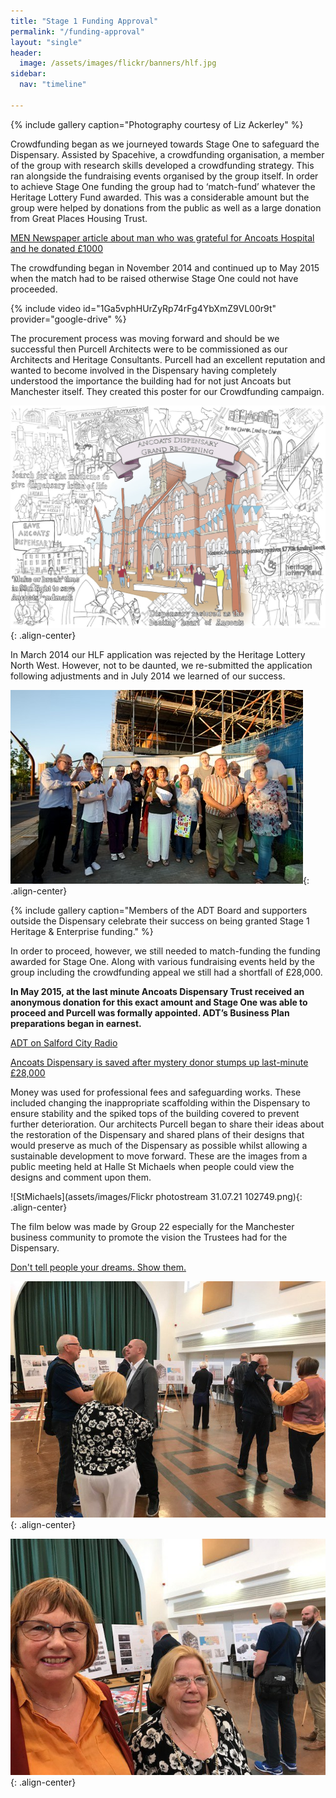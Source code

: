 ```yaml
---
title: "Stage 1 Funding Approval"
permalink: "/funding-approval"
layout: "single"
header:
  image: /assets/images/flickr/banners/hlf.jpg
sidebar:
  nav: "timeline"

---
```


{% include gallery caption="Photography courtesy of Liz Ackerley" %}

Crowdfunding began as we journeyed towards Stage One to safeguard the Dispensary.  Assisted by Spacehive, a crowdfunding organisation, a member of the group with research skills developed a crowdfunding strategy.  This ran alongside the fundraising events organised by the group itself.  In order to achieve Stage One funding the group had to ‘match-fund’ whatever the Heritage Lottery Fund awarded.  This was a considerable amount but the group were helped by donations from the public as well as a large donation from Great Places Housing Trust.  

[MEN Newspaper article about man who was grateful for Ancoats Hospital and he donated £1000](https://www.manchestereveningnews.co.uk/news/greater-manchester-news/architect-who-born-ancoats-dispensary-8412492)

The crowdfunding began in November 2014 and continued up to May 2015 when the match had to be raised otherwise Stage One could not have proceeded.  

{% include video id="1Ga5vphHUrZyRp74rFg4YbXmZ9VL00r9t" provider="google-drive" %}

The procurement process was moving forward and should be we successful then Purcell Architects were to be commissioned as our Architects and Heritage Consultants.  Purcell had an excellent reputation and wanted to become involved in the Dispensary having completely understood the importance the building had for not just Ancoats but Manchester itself. They created this poster for our Crowdfunding campaign.

![re-opening](assets/images/flickr/other-sample-pages/funding.jpg){: .align-center}

In March 2014 our HLF application was rejected by the Heritage Lottery North West.  However, not to be daunted, we re-submitted the application following adjustments and in July 2014 we learned of our success. 

![celebration](assets/images/flickr/stage-1-funding-approval/celebration.jpg){: .align-center}

{% include gallery caption="Members of the ADT Board and supporters outside the Dispensary celebrate their success on being granted Stage 1 Heritage & Enterprise funding." %}

In order to proceed, however, we still needed to match-funding the funding awarded for Stage One.  Along with various fundraising events held by the group including the crowdfunding appeal we still had a shortfall of £28,000.  

**In May 2015, at the last minute Ancoats Dispensary Trust received an anonymous donation for this exact amount and Stage One was able to proceed and Purcell was formally appointed.  ADT’s Business Plan preparations began in earnest.**

[ADT on Salford City Radio](https://fb.watch/34k8syiKfz/)

[Ancoats Dispensary is saved after mystery donor stumps up last-minute £28,000](https://www.manchestereveningnews.co.uk/news/greater-manchester-news/ancoats-dispensary-saved---after-8929104)

Money was used for professional fees and safeguarding works. These included changing the inappropriate scaffolding within the Dispensary to ensure stability and the spiked tops of the building covered to prevent further deterioration.  Our architects Purcell began to share their ideas about the restoration of the Dispensary and shared plans of their designs that would preserve as much of the Dispensary as possible whilst allowing a sustainable development to move forward.  These are the images from a public meeting held at Halle St Michaels when people could view the designs and comment upon them.

![StMichaels](assets/images/Flickr photostream 31.07.21 102749.png){: .align-center}

The film below was made by Group 22 especially for the Manchester business community to promote the vision the Trustees had for the Dispensary.

[Don't tell people your dreams. Show them.](https://fb.watch/34k735_fYy/)

![hlf](assets/images/flickr/hlf/12.jpg){: .align-center}

![hlf](assets/images/flickr/hlf/13.jpg){: .align-center}
